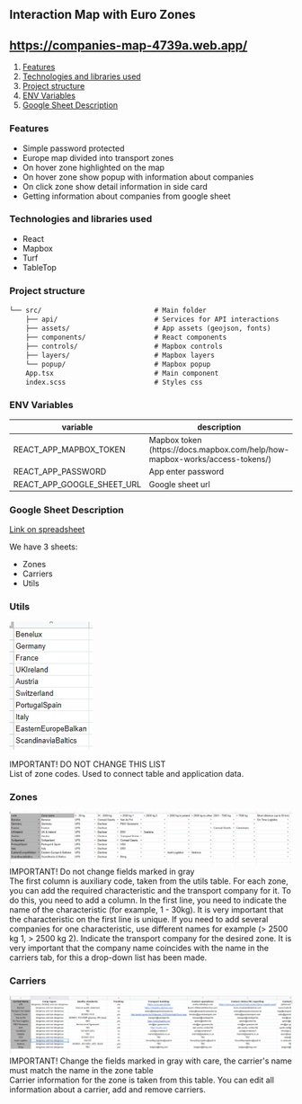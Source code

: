 ## Interaction Map with Euro Zones

## https://companies-map-4739a.web.app/

1. [Features](#features)
1. [Technologies and libraries used](#technology)
1. [Project structure](#structure)
1. [ENV Variables](#variables)
1. [Google Sheet Description](#googlesheet)

### <a name="features">Features</a>

-   Simple password protected
-   Europe map divided into transport zones
-   On hover zone highlighted on the map
-   On hover zone show popup with information about companies
-   On click zone show detail information in side card
-   Getting information about companies from google sheet

### <a name="technology">Technologies and libraries used</a>

-   React
-   Mapbox
-   Turf
-   TableTop

### <a name="structure">Project structure</a>

```
└── src/                            # Main folder
    ├── api/                        # Services for API interactions
    ├── assets/                     # App assets (geojson, fonts)
    ├── components/                 # React components
    ├── controls/                   # Mapbox controls
    ├── layers/                     # Mapbox layers
    └── popup/                      # Mapbox popup
    App.tsx                         # Main component
    index.scss                      # Styles css
```

### <a name="variables">ENV Variables</a>

<table class="table table-bordered table-striped">
  <thead>
  <tr>
    <th style="width: 100px;">variable</th>
    <th >description</th>
  </tr>
  </thead>
  <tbody>
    <tr>
      <td>REACT_APP_MAPBOX_TOKEN</td>
      <td>Mapbox token (https://docs.mapbox.com/help/how-mapbox-works/access-tokens/)</td>
    </tr>
    <tr>
      <td>REACT_APP_PASSWORD</td>
      <td>App enter password</td>
    </tr>
    <tr>
      <td>REACT_APP_GOOGLE_SHEET_URL</td>
      <td>Google sheet url</td>
    </tr>
  </tbody>
</table>

### <a name="googlesheet">Google Sheet Description</a>

[Link on spreadsheet](https://docs.google.com/spreadsheets/d/1WiCHITHe2RrYocz_xxnoXxwhNDIibQhoIGe6hZpNU6c/edit#gid=1139380687)

We have 3 sheets:

-   Zones
-   Carriers
-   Utils

### Utils

![Utils](https://github.com/Postamentovich/companies-map/blob/master/src/assets/images/utils.PNG)

IMPORTANT! DO NOT CHANGE THIS LIST <br>
List of zone codes. Used to connect table and application data.

### Zones

![Utils](https://github.com/Postamentovich/companies-map/blob/master/src/assets/images/zones.PNG)
IMPORTANT! Do not change fields marked in gray <br>
The first column is auxiliary code, taken from the utils table.
For each zone, you can add the required characteristic and the transport company for it. To do this, you need to add a column. In the first line, you need to indicate the name of the characteristic (for example, 1 - 30kg). It is very important that the characteristic on the first line is unique. If you need to add several companies for one characteristic, use different names for example (> 2500 kg 1, > 2500 kg 2). Indicate the transport company for the desired zone. It is very important that the company name coincides with the name in the carriers tab, for this a drop-down list has been made.

### Carriers

![Utils](https://github.com/Postamentovich/companies-map/blob/master/src/assets/images/carriers.PNG)
IMPORTANT! Change the fields marked in gray with care, the carrier's name must match the name in the zone table<br>
Carrier information for the zone is taken from this table. You can edit all information about a carrier, add and remove carriers.
